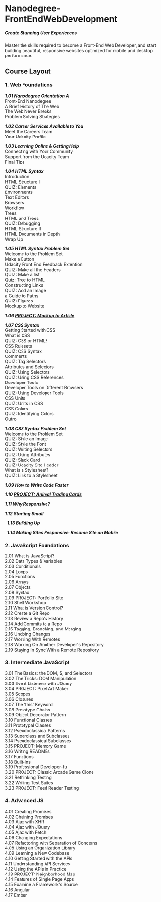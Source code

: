 # Nanodegree-FrontEndWebDevelopment
##### Create Stunning User Experiences
Master the skills required to become a Front-End Web Developer, and start building beautiful, responsive websites optimized for mobile and desktop performance.



## Course Layout


### 1. Web Foundations 
  
  <em><strong> 1.01 Nanodegree Orientation A </em></strong>  
      Front-End Nanodegree  
      A Brief History of The Web  
      The Web Never Breaks  
      Problem Solving Strategies  
      
  <em><strong> 1.02 Career Services Available to You </em></strong>  
      Meet the Careers Team  
      Your Udacity Profile  
      
  <em><strong> 1.03 Learning Online & Getting Help </em></strong>  
      Connecting with Your Community  
      Support from the Udacity Team  
      Final Tips  
  
  <em><strong> 1.04 HTML Syntax </em></strong>  
      Introduction  
      HTML Structure I  
      QUIZ: Elements  
      Environments  
      Text Editors  
      Browsers  
      Workflow  
      Trees  
      HTML and Trees  
      QUIZ: Debugging  
      HTML Structure II  
      HTML Documents in Depth  
      Wrap Up  
      
  <em><strong> 1.05 HTML Syntax Problem Set </em></strong>  
      Welcome to the Problem Set  
      Make a Button  
      Udacity Front End Feedback Extention  
      QUIZ: Make all the Headers  
      QUIZ: Make a list  
      Quiz: Tree to HTML  
      Constructing Links  
      QUIZ: Add an Image  
      a Guide to Paths  
      QUIZ: Figures  
      Mockup to Website  
  
  <em><strong> 1.06 [PROJECT: Mockup to Article](https://github.com/MarieLynneBlock/Nanodegree-FrontEndWebDevelopment/tree/master/Project%201%20-%20Mockup%20to%20Article) </em></strong>  
  
  <em><strong> 1.07 CSS Syntax </em></strong>  
      Getting Started with CSS  
      What is CSS  
      QUIZ: CSS or HTML?  
      CSS Rulesets  
      QUIZ: CSS Syntax  
      Comments  
      QUIZ: Tag Selectors  
      Attributes and Selectors  
      QUIZ: Using Selectors  
      QUIZ: Using CSS References  
      Developer Tools  
      Developer Tools on Different Browsers  
      QUIZ: Using Developer Tools  
      CSS Units  
      QUIZ: Units in CSS  
      CSS Colors  
      QUIZ: Identifying Colors  
      Outro  
  
  <em><strong> 1.08 CSS Syntax Problem Set </em></strong>  
      Welcome to the Problem Set  
      QUIZ: Style an Image  
      QUIZ: Style the Font  
      QUIZ: Writing Selectors  
      QUIZ: Using Attributes  
      QUIZ: Slack Card  
      QUIZ: Udacity Site Header  
      What is a Stylesheet?  
      QUIZ: Link to a Stylesheet  
      
  <em><strong> 1.09 How to Write Code Faster </em></strong>  
  
  <em><strong> 1.10 [PROJECT: Animal Trading Cards](https://github.com/MarieLynneBlock/Nanodegree-FrontEndWebDevelopment/tree/master/Project%202%20-%20Animal%20Trading%20Cards) </em></strong>  
  
  <em><strong> 1.11 Why Responsive? </em></strong>  
  
  <em><strong> 1.12 Starting Small </em></strong>  
  
  <em><strong> 1.13 Building Up </em></strong>  
  
  <em><strong> 1.14 Making Sites Responsive: Resume Site on Mobile </em></strong>  

   
### 2. JavaScript Foundations
2.01 What is JavaScript?  
2.02 Data Types & Variables  
2.03 Conditionals  
2.04 Loops  
2.05 Functions  
2.06 Arrays  
2.07 Objects  
2.08 Syntax  
2.09 PROJECT: Portfolio Site  
2.10 Shell Workshop  
2.11 What is Version Control?  
2.12 Create a Git Repo  
2.13 Review a Repo's History  
2.14 Add Commits to a Repo  
2.15 Tagging, Branching, and Merging  
2.16 Undoing Changes  
2.17 Working With Remotes  
2.18 Working On Another Developer's Repository  
2.19 Staying In Sync With a Remote Repository  

   
### 3. Intermediate JavaScript

3.01 The Basics: the DOM, $, and Selectors  
3.02 The Tricks: DOM Manipulation  
3.03 Event Listeners with JQuery  
3.04 PROJECT: Pixel Art Maker  
3.05 Scopes  
3.06 Closures  
3.07 The 'this' Keyword  
3.08 Prototype Chains  
3.09 Object Decorator Pattern  
3.10 Functional Classes  
3.11 Prototypal Classes  
3.12 Pseudoclassical Patterns  
3.13 Superclass and Subclasses  
3.14 Pseudoclassical Subclasses  
3.15 PROJECT: Memory Game  
3.16 Writing READMEs  
3.17 Functions  
3.18 Built-ins  
3.19 Professional Developer-fu  
3.20 PROJECT: Classic Arcade Game Clone  
3.21 Rethinking Testing  
3.22 Writing Test Suites  
3.23 PROJECT: Feed Reader Testing  


### 4. Advanced JS

4.01 Creating Promises  
4.02 Chaining Promises  
4.03 Ajax with XHR  
4.04 Ajax with JQuery  
4.05 Ajax with Fetch  
4.06 Changing Expectations  
4.07 Refactoring with Separation of Concerns  
4.08 Using an Organization Library  
4.09 Learning a New Codebase  
4.10 Getting Started with the APIs  
4.11 Understanding API Services  
4.12 Using the APIs in Practice  
4.13 PROJECT: Neighborhood Map  
4.14 Features of Single Page Apps  
4.15 Examine a Framework's Source  
4.16 Angular  
4.17 Ember  
